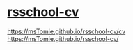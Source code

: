 # [rsschool-cv](https://msTomie.github.io/rsschool-cv/cv)

https://msTomie.github.io/rsschool-cv/cv <br/>
https://msTomie.github.io/rsschool-cv/
